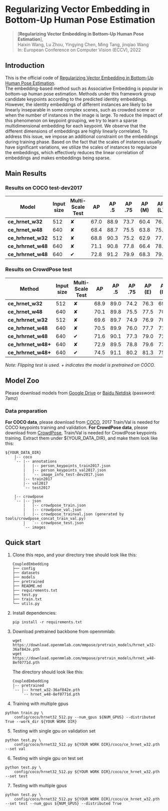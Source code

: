 # Regularizing Vector Embedding in Bottom-Up Human Pose Estimation

> [**Regularizing Vector Embedding in Bottom-Up Human Pose Estimation**],            
> Haixin Wang, Lu Zhou, Yingying Chen, Ming Tang, jinqiao Wang  
> In: European Conference on Computer Vision (ECCV), 2022   

## Introduction
This is the official code of [Regularizing Vector Embedding in Bottom-Up Human Pose Estimation](https://link.springer.com/chapter/10.1007/978-3-031-20068-7_7).  
The embedding-based method such as Associative Embedding is popular in bottom-up human pose estimation. Methods under this framework group candidate keypoints according to the predicted identity embeddings. However, the identity embeddings of different instances are likely to be linearly inseparable in some complex scenes, such as crowded scene or when the number of instances in the image is large. To reduce the impact of this phenomenon on keypoint grouping, we try to learn a sparse multidimensional embedding for each keypoint. We observe that the different dimensions of embeddings are highly linearly correlated. To address this issue, we impose an additional constraint on the embeddings during training phase. Based on the fact that the scales of instances usually have significant variations, we utilize the scales of instances to regularize the embeddings, which effectively reduces the linear correlation of embeddings and makes embeddings being sparse. 

## Main Results
### Results on COCO test-dev2017
| Model               | Input size | Multi-Scale Test |  AP  | AP .5 | AP .75 | AP (M) | AP (L) |
|---------------------|------------|------------------|------|-------|--------|--------|--------|
| **ce_hrnet_w32**    |  512       |&#10008;          | 67.0 | 88.9  | 73.7   | 60.4   | 76.4   |
| **ce_hrnet_w48**    |  640       |&#10008;          | 68.4 | 88.7  | 75.5   | 63.8   | 75.9   |
| **ce_hrhrnet_w32**  |  512       |&#10008;          | 68.8 | 90.3  | 75.2   | 62.9   | 77.1   |
| **ce_hrhrnet_w48**  |  640       |&#10008;          | 71.1 | 90.8  | 77.8   | 66.4   | 78.0   |
| **ce_hrhrnet_w48**  |  640       |&#10004;          | 72.8 | 91.2  | 79.9   | 68.3   | 79.3   |

### Results on CrowdPose test
| Method               | Input size | Multi-Scale Test |  AP  | AP .5 | AP .75 | AP (E) | AP (M) | AP (H) |
|----------------------|------------|------------------|------|-------|--------|--------|--------|--------|
| **ce_hrnet_w32**     | 512        |&#10008;          | 68.9 | 89.0  | 74.2   | 76.3   | 69.5   | 60.8   |
| **ce_hrnet_w48**     | 640        |&#10008;          | 70.1 | 89.8  | 75.5   | 77.5   | 70.8   | 62.2   |
| **ce_hrhrnet_w32**   | 512        |&#10008;          | 69.6 | 89.7  | 74.9   | 76.9   | 70.3   | 61.6   |
| **ce_hrhrnet_w48**   | 640        |&#10008;          | 70.5 | 89.9  | 76.0   | 77.7   | 71.1   | 62.4   |
| **ce_hrhrnet_w48**   | 640        |&#10004;          | 71.6 | 90.1  | 77.3   | 79.0   | 72.2   | 63.3   |
| **ce_hrhrnet_w48+**  | 640        |&#10008;          | 72.9 | 89.5  | 78.8   | 79.6   | 73.7   | 64.5   |
| **ce_hrhrnet_w48+**  | 640        |&#10004;          | 74.5 | 91.1  | 80.2   | 81.3   | 75.4   | 66.2   |

*Note: Flipping test is used. + indicates the model is pretrained on COCO.*

## Model Zoo
Please download models from [Google Drive](https://drive.google.com/drive/folders/1Jln6GtSoFIxbwt6hQ3YLXt_-a0dgIp0P) or [Baidu Netdisk](https://pan.baidu.com/s/1zBbhPQTwW0JxZl1qq7QNlA) (password: 7amz)

### Data preparation
**For COCO data**, please download from [COCO](http://cocodataset.org/#download), 2017 Train/Val is needed for COCO keypoints training and validation. 
**For CrowdPose data**, please download from [CrowdPose](https://github.com/Jeff-sjtu/CrowdPose#dataset), Train/Val is needed for CrowdPose keypoints training.
Extract them under ${YOUR_DATA_DIR}, and make them look like this:
```
${YOUR_DATA_DIR}
    |-- coco
    `-- |-- annotations
        |   |-- person_keypoints_train2017.json
        |   |-- person_keypoints_val2017.json
        |   `-- image_info_test-dev2017.json
        |-- train2017
        |-- val2017
        `-- test2017
            
    |-- crowdpose
    `-- |-- json
        |   |-- crowdpose_train.json
        |   |-- crowdpose_val.json
        |   |-- crowdpose_trainval.json (generated by tools/crowdpose_concat_train_val.py)
        |   `-- crowdpose_test.json
        `-- images
```

## Quick start
1. Clone this repo, and your directory tree should look like this:

   ```
   CoupledEmbedding
   ├── config
   ├── datasets
   ├── models
   ├── pretrained
   ├── README.md
   ├── requirements.txt
   ├── test.py
   ├── train.txt
   └── utils.py
   ```
2. Install dependencies:
   ```
   pip install -r requirements.txt
   ```
3. Download pretrained backbone from openmmlab: 
   ```
   wget https://download.openmmlab.com/mmpose/pretrain_models/hrnet_w32-36af842e.pth
   wget https://download.openmmlab.com/mmpose/pretrain_models/hrnet_w48-8ef0771d.pth
   ```
   The directory should look like this:
   ```
   CoupledEmbedding
   |-- pretrained
   `-- |-- hrnet_w32-36af842e.pth
       `-- hrnet_w48-8ef0771d.pth
   ```
4. Training with multiple gpus

```
python train.py \
    config/coco/hrnet32_512.py --num_gpus ${NUM_GPUS} --distributed True --work_dir ${YOUR WORK DIR}
```
5. Testing with single gpu on validation set

```
python test.py \
    config/coco/hrnet32_512.py ${YOUR WORK DIR}/coco/ce_hrnet_w32.pth --set val
```
6. Testing with single gpu on test set

```
python test.py \
    config/coco/hrnet32_512.py ${YOUR WORK DIR}/coco/ce_hrnet_w32.pth --set test
```
7. Testing with multiple gpus

```
python test.py \
    config/coco/hrnet32_512.py ${YOUR WORK DIR}/coco/ce_hrnet_w32.pth --set test --num_gpus ${NUM_GPUS} --distributed True
```
